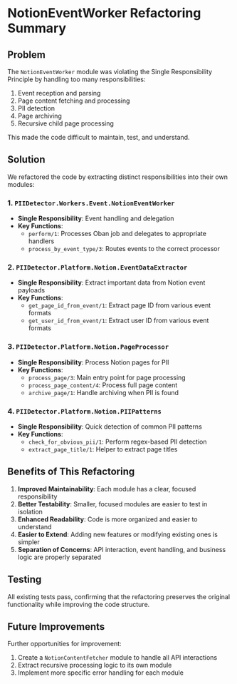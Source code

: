 # NotionEventWorker Refactoring Summary

## Problem
The `NotionEventWorker` module was violating the Single Responsibility Principle by handling too many responsibilities:
1. Event reception and parsing
2. Page content fetching and processing
3. PII detection
4. Page archiving
5. Recursive child page processing

This made the code difficult to maintain, test, and understand.

## Solution
We refactored the code by extracting distinct responsibilities into their own modules:

### 1. `PIIDetector.Workers.Event.NotionEventWorker`
- **Single Responsibility**: Event handling and delegation
- **Key Functions**: 
  - `perform/1`: Processes Oban job and delegates to appropriate handlers
  - `process_by_event_type/3`: Routes events to the correct processor

### 2. `PIIDetector.Platform.Notion.EventDataExtractor`
- **Single Responsibility**: Extract important data from Notion event payloads
- **Key Functions**:
  - `get_page_id_from_event/1`: Extract page ID from various event formats
  - `get_user_id_from_event/1`: Extract user ID from various event formats

### 3. `PIIDetector.Platform.Notion.PageProcessor`
- **Single Responsibility**: Process Notion pages for PII
- **Key Functions**:
  - `process_page/3`: Main entry point for page processing
  - `process_page_content/4`: Process full page content
  - `archive_page/1`: Handle archiving when PII is found

### 4. `PIIDetector.Platform.Notion.PIIPatterns`
- **Single Responsibility**: Quick detection of common PII patterns
- **Key Functions**:
  - `check_for_obvious_pii/1`: Perform regex-based PII detection
  - `extract_page_title/1`: Helper to extract page titles

## Benefits of This Refactoring

1. **Improved Maintainability**: Each module has a clear, focused responsibility
2. **Better Testability**: Smaller, focused modules are easier to test in isolation
3. **Enhanced Readability**: Code is more organized and easier to understand
4. **Easier to Extend**: Adding new features or modifying existing ones is simpler
5. **Separation of Concerns**: API interaction, event handling, and business logic are properly separated

## Testing
All existing tests pass, confirming that the refactoring preserves the original functionality while improving the code structure.

## Future Improvements
Further opportunities for improvement:
1. Create a `NotionContentFetcher` module to handle all API interactions
2. Extract recursive processing logic to its own module
3. Implement more specific error handling for each module 